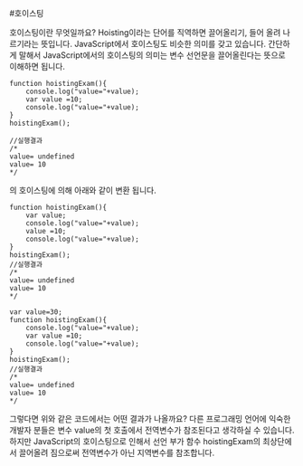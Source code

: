 #호이스팅

호이스팅이란 무엇일까요? Hoisting이라는 단어를 직역하면 끌어올리기, 들어 올려 나르기라는 뜻입니다. 
JavaScript에서 호이스팅도 비슷한 의미를 갖고 있습니다. 간단하게 말해서 JavaScript에서의 호이스팅의 의미는 변수 선언문을 
끌어올린다는 뜻으로 이해하면 됩니다.

```javascirpt
function hoistingExam(){
    console.log("value="+value);
    var value =10;
    console.log("value="+value);
}
hoistingExam();
 
//실행결과
/*
value= undefined
value= 10
*/
```
의 호이스팅에 의해 아래와 같이 변환 됩니다.
```javascirpt
function hoistingExam(){
    var value;
    console.log("value="+value);
    value =10;
    console.log("value="+value);
}
hoistingExam();
//실행결과
/*
value= undefined
value= 10
*/
```

```javascirpt
var value=30;
function hoistingExam(){
    console.log("value="+value); 
    var value =10; 
    console.log("value="+value); 
}
hoistingExam(); 
//실행결과 
/* 
value= undefined 
value= 10
*/
```
그렇다면 위와 같은 코드에서는 어떤 결과가 나올까요? 다른 프로그래밍 언어에 익숙한 개발자 분들은 변수 value의 첫 호출에서 
전역변수가 참조된다고 생각하실 수 있습니다. 하지만 JavaScript의 호이스팅으로 인해서 선언 부가 함수 hoistingExam의 최상단에서
끌어올려 짐으로써 전역변수가 아닌 지역변수를 참조합니다.

